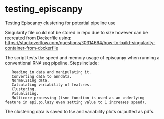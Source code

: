 # testing_episcanpy
Testing Episcanpy clustering for potential pipeline use

Singularity file could not be stored in repo due to size however can be recreated from Dockerfile using:
https://stackoverflow.com/questions/60314664/how-to-build-singularity-container-from-dockerfile

The script tests the speed and memory usage of episcanpy when running a conventional RNA seq pipeline.
Steps include:
       
       Reading in data and manipulating it.
       Converting data to anndata.
       Normalising data.
       Calculating variability of features.
       Clustering.
       Visualising.
       Multicore processing (tsne function is used as an underlying feature in epi.pp.lazy even setting value to 1 increases speed).
 
 
The clustering data is saved to tsv and variability plots outputted as pdfs.

